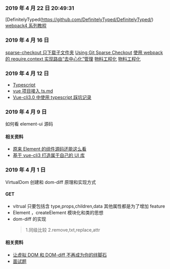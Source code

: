 ### 2019 年 4 月 22 日 20:49:31

[DefinitelyTyped(https://github.com/DefinitelyTyped/DefinitelyTyped/)
[webpack4 系列教程](https://godbmw.com/passages/2018-07-29-webpack-demos-introduction/)

### 2019 年 4 月 16 日

[sparse-checkout 只下载子文件夹](https://blog.csdn.net/doujiang_zheng/article/details/78635725)
[Using Git Sparse Checkout](https://briancoyner.github.io/2013/06/05/git-sparse-checkout.html)
[使用 webpack 的 require.context 实现路由“去中心化”管理](https://github.com/wuchangming/blog/blob/master/docs/webpack/require-context-usage.md)
[物料工程化](https://juejin.im/post/5ca4a63be51d4541ea19c8ed)
[物料工程化](https://juejin.im/post/5ca34a2de51d4516b72d50dd)

### 2019 年 4 月 12 日

- [Typescript](https://ts.xcatliu.com/)
- [vue 项目接入 ts.md](https://note.youdao.com/ynoteshare1/index.html?id=d2e1a490750c9f6854fc55e69db31877&type=note)
- [Vue-cli3.0 中使用 typescript 踩坑记录](./docs/Vue-cli3.0中使用typescript踩坑记录.md)

### 2019 年 4 月 9 日

如何看 element-ui 源码

#### 相关资料

- [原来 Element 的组件源码还能这么看](https://juejin.im/post/5c9cfa24f265da60ef63600f)
- [基于 vue-cli3 打造属于自己的 UI 库](https://juejin.im/post/5c95c61f6fb9a070c40acf65)

### 2019 年 4 月 1 日

VirtualDom 创建和 dom-diff 原理和实现方式

#### GET

- vitrual 只要包括含 type,props,children,data 其他属性都是为了增加 feature
- Element ，createElement 模块化和类的思想
- dom-diff 的实现
  > 1.同级比较
  > 2.remove,txt,replace,attr

#### 相关资料

- [让虚拟 DOM 和 DOM-diff 不再成为你的绊脚石](https://juejin.im/post/5c8e5e4951882545c109ae9c)
- [面试题](https://juejin.im/post/5ca0425e51882567ce181037#heading-28)
